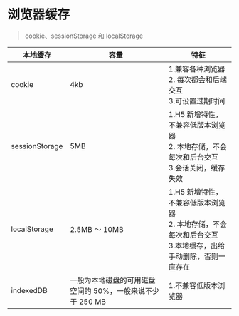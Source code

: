 # 浏览器缓存

> cookie、sessionStorage 和 localStorage

| 本地缓存       | 容量                                                      | 特征                                                                                                                   |
| -------------- | --------------------------------------------------------- | ---------------------------------------------------------------------------------------------------------------------- |
| cookie         | 4kb                                                       | 1.兼容各种浏览器 <br /> 2. 每次都会和后端交互 <br /> 3.可设置过期时间                                                  |
| sessionStorage | 5MB                                                       | 1.H5 新增特性，不兼容低版本浏览器 <br /> 2. 本地存储，不会每次和后台交互 <br /> 3.会话关闭，缓存失效                   |
| localStorage   | 2.5MB ～ 10MB                                             | 1.H5 新增特性，不兼容低版本浏览器 <br /> 2. 本地存储，不会每次和后台交互 <br /> 3.本地缓存，出给手动删除，否则一直存在 |
| indexedDB      | 一般为本地磁盘的可用磁盘空间的 50%，一般来说不少于 250 MB | 1.不兼容低版本浏览器 <br />                                                                                            |
